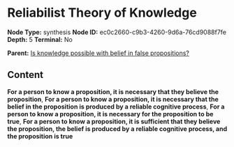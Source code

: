# Reliabilist Theory of Knowledge

**Node Type:** synthesis
**Node ID:** ec0c2660-c9b3-4260-9d6a-76cd9088f7fe
**Depth:** 5
**Terminal:** No

**Parent:** [Is knowledge possible with belief in false propositions?](is-knowledge-possible-with-belief-in-false-propositions-antithesis-3da66f25-b256-4134-8d66-92696d5309e7.md)

## Content

**For a person to know a proposition, it is necessary that they believe the proposition**, **For a person to know a proposition, it is necessary that the belief in the proposition is produced by a reliable cognitive process**, **For a person to know a proposition, it is necessary for the proposition to be true**, **For a person to know a proposition, it is sufficient that they believe the proposition, the belief is produced by a reliable cognitive process, and the proposition is true**
